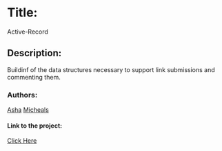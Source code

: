 # Title:
Active-Record

## Description:
Buildinf of the data structures necessary to support link submissions and commenting them.

### Authors:
[Asha](https://github.com/Ashah15)
[Micheals](https://github.com/MarvellousUbani)

#### Link to the project:
[Click Here](https://www.theodinproject.com/courses/ruby-on-rails/lessons/building-with-active-record-ruby-on-rails)
